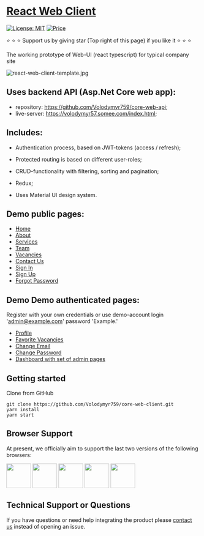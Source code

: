 # [React Web Client](https://volodymyr759.github.io/core-web-client)

[![License: MIT](https://img.shields.io/badge/License-MIT-yellow.svg)](https://opensource.org/licenses/MIT)
[![Price](https://img.shields.io/badge/price-FREE-0098f7.svg)](https://github.com/codedthemes/mantis-free-react-admin-template/blob/main/LICENSE)

:star: :star: :star: Support us by giving star (Top right of this page) if you like it :star: :star: :star:

The working prototype of Web-UI (react typescript) for typical company site 

![react-web-client-template.jpg](https://volodymyr57.somee.com/uploads/client-demo.jpg)

## Uses backend API (Asp.Net Core web app):
- repository: https://github.com/Volodymyr759/core-web-api;
- live-server: https://volodymyr57.somee.com/index.html;

## Includes:

- Authentication process, based on JWT-tokens (access / refresh);

- Protected routing is based on different user-roles;

- CRUD-functionality with filtering, sorting and pagination;

- Redux;

- Uses Material UI design system.

## Demo public pages:

- [Home](https://volodymyr759.github.io/core-web-client/)
- [About](https://volodymyr759.github.io/core-web-client/#/about)
- [Services](https://volodymyr759.github.io/core-web-client/#/services)
- [Team](https://volodymyr759.github.io/core-web-client/#/team)
- [Vacancies](https://volodymyr759.github.io/core-web-client/#/vacancy)
- [Contact Us](https://volodymyr759.github.io/core-web-client/#/contact)
- [Sign In](https://volodymyr759.github.io/core-web-client/#/login)
- [Sign Up](https://volodymyr759.github.io/core-web-client/#/register)
- [Forgot Password](https://volodymyr759.github.io/core-web-client/#/forgot-password)

## Demo Demo authenticated pages:
Register with your own credentials or use demo-account login 'admin@example.com' password 'Example.'
- [Profile](https://volodymyr759.github.io/core-web-client/#/profile)
- [Favorite Vacancies](https://volodymyr759.github.io/core-web-client/#/favorite-vacancies)
- [Change Email](https://volodymyr759.github.io/core-web-client/#/change-email)
- [Change Password](https://volodymyr759.github.io/core-web-client/#/change-password)
- [Dashboard with set of admin pages](https://volodymyr759.github.io/core-web-client/#/dashboard)

## Getting started
Clone from GitHub

```
git clone https://github.com/Volodymyr759/core-web-client.git
yarn install
yarn start
```

## Browser Support

At present, we officially aim to support the last two versions of the following browsers:

<img src="https://s3.amazonaws.com/creativetim_bucket/github/browser/chrome.png" width="64" height="64"> <img src="https://s3.amazonaws.com/creativetim_bucket/github/browser/firefox.png" width="64" height="64"> <img src="https://s3.amazonaws.com/creativetim_bucket/github/browser/edge.png" width="64" height="64"> <img src="https://s3.amazonaws.com/creativetim_bucket/github/browser/safari.png" width="64" height="64"> <img src="https://s3.amazonaws.com/creativetim_bucket/github/browser/opera.png" width="64" height="64">

## Technical Support or Questions

If you have questions or need help integrating the product please [contact us](https://volodymyr759.github.io/core-web-client/#/contact) instead of opening an issue.
